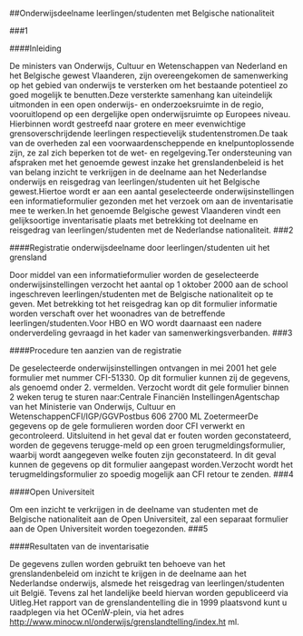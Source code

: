 <meta http-equiv='Content-Type' content='text/html; charset=utf-8' />

##Onderwijsdeelname leerlingen/studenten met Belgische nationaliteit

###1 

####Inleiding

De ministers van Onderwijs, Cultuur en Wetenschappen van Nederland en het Belgische gewest Vlaanderen, zijn overeengekomen de samenwerking op het gebied van onderwijs te versterken om het bestaande potentieel zo goed mogelijk te benutten.Deze versterkte samenhang kan uiteindelijk uitmonden in een open onderwijs- en onderzoeksruimte in de regio, vooruitlopend op een dergelijke open onderwijsruimte op Europees niveau. Hierbinnen wordt gestreefd naar grotere en meer evenwichtige grensoverschrijdende leerlingen respectievelijk studentenstromen.De taak van de overheden zal een voorwaardenscheppende en knelpuntoplossende zijn, ze zal zich beperken tot de wet- en regelgeving.Ter ondersteuning van afspraken met het genoemde gewest inzake het grenslandenbeleid is het van belang inzicht te verkrijgen in de deelname aan het Nederlandse onderwijs en reisgedrag van leerlingen/studenten uit het Belgische gewest.Hiertoe wordt er aan een aantal geselecteerde onderwijsinstellingen een informatieformulier gezonden met het verzoek om aan de inventarisatie mee te werken.In het genoemde Belgische gewest Vlaanderen vindt een gelijksoortige inventarisatie plaats met betrekking tot deelname en reisgedrag van leerlingen/studenten met de Nederlandse nationaliteit.
###2 

####Registratie onderwijsdeelname door leerlingen/studenten uit het grensland

Door middel van een informatieformulier worden de geselecteerde onderwijsinstellingen verzocht het aantal op 1 oktober 2000 aan de school ingeschreven leerlingen/studenten met de Belgische nationaliteit op te geven. Met betrekking tot het reisgedrag kan op dit formulier informatie worden verschaft over het woonadres van de betreffende leerlingen/studenten.Voor HBO en WO wordt daarnaast een nadere onderverdeling gevraagd in het kader van samenwerkingsverbanden.
###3 

####Procedure ten aanzien van de registratie

De geselecteerde onderwijsinstellingen ontvangen in mei 2001 het gele formulier met nummer CFI-51330. Op dit formulier kunnen zij de gegevens, als genoemd onder 2. vermelden. Verzocht wordt dit gele formulier binnen 2 weken terug te sturen naar:Centrale Financiën InstellingenAgentschap van het Ministerie van Onderwijs, Cultuur en WetenschappenCFI/IGP/GGVPostbus 606 2700 ML ZoetermeerDe gegevens op de gele formulieren worden door CFI verwerkt en gecontroleerd. Uitsluitend in het geval dat er fouten worden geconstateerd, worden de gegevens terugge-meld op een groen terugmeldingsformulier, waarbij wordt aangegeven welke fouten zijn geconstateerd. In dit geval kunnen de gegevens op dit formulier aangepast worden.Verzocht wordt het terugmeldingsformulier zo spoedig mogelijk aan CFI retour te zenden.
###4 

####Open Universiteit

Om een inzicht te verkrijgen in de deelname van studenten met de Belgische nationaliteit aan de Open Universiteit, zal een separaat formulier aan de Open Universiteit worden toegezonden.
###5 

####Resultaten van de inventarisatie

De gegevens zullen worden gebruikt ten behoeve van het grenslandenbeleid om inzicht te krijgen in de deelname aan het Nederlandse onderwijs, alsmede het reisgedrag van leerlingen/studenten uit België. Tevens zal het landelijke beeld hiervan worden gepubliceerd via Uitleg.Het rapport van de grenslandentelling die in 1999 plaatsvond kunt u raadplegen via het OCenW-plein, via het adres http://www.minocw.nl/onderwijs/grenslandtelling/index.ht ml.
